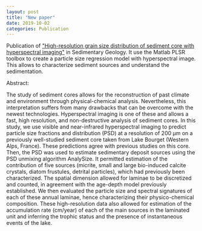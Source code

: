 ```yaml
---
layout: post
title: "New paper"
date: 2019-10-02
categories: Publication
---
```


Publication of <a href="https://www.sciencedirect.com/science/article/abs/pii/S0037073819301861">"High-resolution grain size distribution of sediment core with hyperspectral imaging"</a> in Sedimentary Geology. It use the Matlab PLSR toolbox to create a particle size regression model with hyperspectral image. This allows to characterize sediment sources and understand the sedimentation.

Abstract:

The study of sediment cores allows for the reconstruction of past climate and environment through physical-chemical analysis. Nevertheless, this interpretation suffers from many drawbacks that can be overcome with the newest technologies. Hyperspectral imaging is one of these and allows a fast, high resolution, and non-destructive analysis of sediment cores. In this study, we use visible and near-infrared hyperspectral imaging to predict particle size fractions and distribution (PSD) at a resolution of 200 μm on a previously well-studied sediment core taken from Lake Bourget (Western Alps, France). These predictions agree with previous studies on this core. Then, the PSD was used to estimate sedimentary deposit sources using the PSD unmixing algorithm AnalySize. It permitted estimation of the contribution of five sources (micrite, small and large bio-induced calcite crystals, diatom frustules, detrital particles), which had previously been characterized. The spatial dimension allowed for laminae to be discretized and counted, in agreement with the age-depth model previously established. We then evaluated the particle size and spectral signatures of each of these annual laminae, hence characterizing their physico-chemical composition. These high-resolution data also allowed for estimation of the accumulation rate (cm/year) of each of the main sources in the laminated unit and inferring the trophic status and the presence of instantaneous events of the lake.